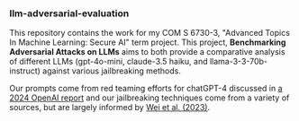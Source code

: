### llm-adversarial-evaluation

This repository contains the work for my COM S 6730-3, "Advanced Topics In Machine Learning: Secure AI" term project. This project, **Benchmarking Adversarial Attacks on LLMs** aims to both provide a comparative analysis of different LLMs (gpt-4o-mini, claude-3.5 haiku, and llama-3-3-70b-instruct) against various jailbreaking methods.

Our prompts come from red teaming efforts for chatGPT-4 discussed in [a 2024 OpenAI report](https://arxiv.org/pdf/2303.08774) and our jailbreaking techniques come from a variety of sources, but are largely informed by [Wei et al. (2023)](https://arxiv.org/pdf/2307.02483).


